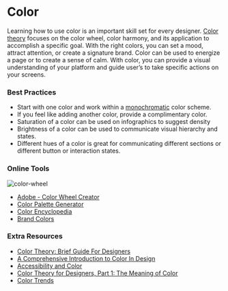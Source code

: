 # Color 
Learning how to use color is an important skill set for every designer. [Color theory](https://www.youtube.com/watch?time_continue=3&v=O8xryaE0-jE) focuses on the color wheel, color harmony, and its application to accomplish a specific goal. With the right colors, you can set a mood, attract attention, or create a signature brand. Color can be used to energize a page or to create a sense of calm. With color, you can provide a visual understanding of your platform and guide user’s to take specific actions on your screens.  

### Best Practices 
* Start with one color and work within a [monochromatic](https://designshack.net/articles/inspiration/monochromatic-color-how-to-use-it-effectively/) color scheme. 
* If you feel like adding another color, provide a complimentary color. 
* Saturation of a color can be used on infographics to suggest density
* Brightness of a color can be used to communicate visual hierarchy and states.
* Different hues of a color is great for communicating different sections or different button or interaction states.

### Online Tools 
![color-wheel](https://media.giphy.com/media/l2trxqS8nyr72/giphy.gif)
* [Adobe - Color Wheel Creator](https://color.adobe.com/create/color-wheel/?base=2&rule=Complementary&selected=1&name=gift%20app%205&mode=rgb&rgbvalues=0.17,0.3,0.2056862745098306,0.69,0.8999999999999999,0.7476470588235724,0.4,0.6,0.4549019607843137,0.3,0.14000000000000004,0.14240522875807074,0.6,0.4,0.40300653594758845&swatchOrder=0,1,2,3,4/)
* [Color Palette Generator](http://paletton.com/#uid=1000u0kllllaFw0g0qFqFg0w0aF)
* [Color Encyclopedia](https://www.colorhexa.com/)
* [Brand Colors](https://brandcolors.net/)

### Extra Resources
* [Color Theory: Brief Guide For Designers](https://designshack.net/articles/inspiration/monochromatic-color-how-to-use-it-effectively/)
* [A Comprehensive Introduction to Color In Design](https://webdesign.tutsplus.com/articles/a-comprehensive-introduction-to-color-in-design--cms-26480)
* [Accessibility and Color](https://www.intechnic.com/blog/color-accessibility-ux-best-practices-for-using-color-in-design/)
* [Color Theory for Designers, Part 1: The Meaning of Color](https://www.smashingmagazine.com/2010/01/color-theory-for-designers-part-1-the-meaning-of-color/)
* [Color Trends](https://www.colourlovers.com/)
